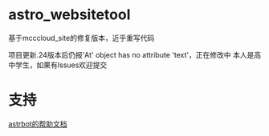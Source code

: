 # astro_websitetool

基于mcccloud_site的修复版本，近乎重写代码

项目更新.24版本后仍报'At' object has no attribute 'text'，正在修改中  本人是高中学生，如果有Issues欢迎提交

# 支持

[astrbot的帮助文档](https://astrbot.soulter.top/center/docs/%E5%BC%80%E5%8F%91/%E6%8F%92%E4%BB%B6%E5%BC%80%E5%8F%91/
)
